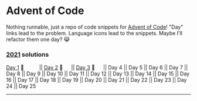 # Advent of Code

Nothing runnable, just a repo of code snippets for [Advent of Code](https://adventofcode.com/)! "Day" links lead to the problem. Language icons lead to the snippets. Maybe I'll refactor them one day? 😹

### [2021](https://adventofcode.com/2021) solutions
[Day 1](https://adventofcode.com/2021/day/1) 🌟 <a href="https://github.com/DianaLiao/advent-of-code/blob/main/2021/2021-01.rb"><img height="15" width="15" src="https://upload.wikimedia.org/wikipedia/commons/7/73/Ruby_logo.svg" /></a> <a href="https://github.com/DianaLiao/advent-of-code/blob/main/2021/2021-01.ts"><img height="15" width="15" src="https://upload.wikimedia.org/wikipedia/commons/4/4c/Typescript_logo_2020.svg" /></a> || 
[Day 2](https://adventofcode.com/2021/day/2) 🌟 <a href="https://github.com/DianaLiao/advent-of-code/blob/main/2021/2021-02.rb"><img height="15" width="15" src="https://upload.wikimedia.org/wikipedia/commons/7/73/Ruby_logo.svg" /></a> || 
[Day 3](https://adventofcode.com/2021/day/3) 🌟 <a href="https://github.com/DianaLiao/advent-of-code/blob/main/2021/2021-03.rb"><img height="15" width="15" src="https://upload.wikimedia.org/wikipedia/commons/7/73/Ruby_logo.svg" /></a> || 
Day 4 || 
Day 5 || 
Day 6 || 
Day 7 || 
Day 8 || 
Day 9 || 
Day 10 || 
Day 11 || 
Day 12 || 
Day 13 || 
Day 14 || 
Day 15 || Day 16 || Day 17 || Day 18 || Day 19 || Day 20 || Day 21 || Day 22 || Day 23 || Day 24 || Day 25  

---
<!-- 
Day 1 || Day 2 || Day 3 || Day 4 || Day 5 || Day 6 || Day 7 || Day 8 || Day 9 || Day 10 || Day 11 || Day 12 || Day 13 || Day 14 || Day 15 || Day 16 || Day 17 || Day 18 || Day 19 || Day 20 || Day 21 || Day 22 || Day 23 || Day 24 || Day 25 
🌟 ❌ ⭐️ 
<img height="15" width="15" src="https://upload.wikimedia.org/wikipedia/commons/7/73/Ruby_logo.svg" />
<img height="15" width="15" src="https://upload.wikimedia.org/wikipedia/commons/4/4c/Typescript_logo_2020.svg" />
<img height="15" width="15" src="https://upload.wikimedia.org/wikipedia/commons/0/0a/Python.svg" />

-->
